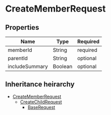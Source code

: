 

# CreateMemberRequest

## Properties

Name | Type | Required
-------- | -------- | --------
memberId | String | required
parentId | String | optional
includeSummary | Boolean | optional




## Inheritance heirarchy


* [CreateMemberRequest](CreateMemberRequest.md)
    * [CreateChildRequest](CreateChildRequest.md)
        * [BaseRequest](BaseRequest.md)
